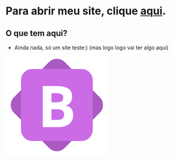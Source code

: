 # Para abrir meu site, clique [aqui](https://bryzzaaa.github.io).

##  O que tem aqui?

- Ainda nada, só um site teste:)
(mas logo logo vai ter algo aqui)

[![](https://github.com/bryzzaaa/bryzzaaa.github.io/blob/main/B.png?raw=true)](bryzzaaa.github.io)
